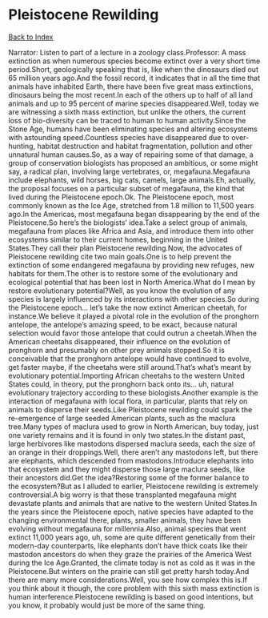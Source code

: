 # Pleistocene Rewilding
[Back to Index](https://github.com/windows10010/tpoExtractor/blob/master/README.md)

Narrator: Listen to part of a lecture in a zoology class.Professor: A mass extinction as when numerous species become extinct over a very short time period.Short, geologically speaking that is, like when the dinosaurs died out 65 million years ago.And the fossil record, it indicates that in all the time that animals have inhabited Earth, there have been five great mass extinctions, dinosaurs being the most recent.In each of the others up to half of all land animals and up to 95 percent of marine species disappeared.Well, today we are witnessing a sixth mass extinction, but unlike the others, the current loss of bio-diversity can be traced to human to human activity.Since the Stone Age, humans have been eliminating species and altering ecosystems with astounding speed.Countless species have disappeared due to over-hunting, habitat destruction and habitat fragmentation, pollution and other unnatural human causes.So, as a way of repairing some of that damage, a group of conservation biologists has proposed an ambitious, or some might say, a radical plan, involving large vertebrates, or, megafauna.Megafauna include elephants, wild horses, big cats, camels, large animals.Eh, actually, the proposal focuses on a particular subset of megafauna, the kind that lived during the Pleistocene epoch.Ok. The Pleistocene epoch, most commonly known as the Ice Age, stretched from 1.8 million to 11,500 years ago.In the Americas, most megafauna began disappearing by the end of the Pleistocene.So here’s the biologists’ idea.Take a select group of animals, megafauna from places like Africa and Asia, and introduce them into other ecosystems similar to their current homes, beginning in the United States.They call their plan Pleistocene rewilding.Now, the advocates of Pleistocene rewilding cite two main goals.One is to help prevent the extinction of some endangered megafauna by providing new refuges, new habitats for them.The other is to restore some of the evolutionary and ecological potential that has been lost in North America.What do I mean by restore evolutionary potential?Well, as you know the evolution of any species is largely influenced by its interactions with other species.So during the Pleistocene epoch… let’s take the now extinct American cheetah, for instance.We believe it played a pivotal role in the evolution of the pronghorn antelope, the antelope’s amazing speed, to be exact, because natural selection would favor those antelope that could outrun a cheetah.When the American cheetahs disappeared, their influence on the evolution of pronghorn and presumably on other prey animals stopped.So it is conceivable that the pronghorn antelope would have continued to evolve, get faster maybe, if the cheetahs were still around.That’s what’s meant by evolutionary potential.Importing African cheetahs to the western United States could, in theory, put the pronghorn back onto its… uh, natural evolutionary trajectory according to these biologists.Another example is the interaction of megafauna with local flora, in particular, plants that rely on animals to disperse their seeds.Like Pleistocene rewilding could spark the re-emergence of large seeded American plants, such as the maclura tree.Many types of maclura used to grow in North American, buy today, just one variety remains and it is found in only two states.In the distant past, large herbivores like mastodons dispersed maclura seeds, each the size of an orange in their droppings.Well, there aren’t any mastodons left, but there are elephants, which descended from mastodons.Introduce elephants into that ecosystem and they might disperse those large maclura seeds, like their ancestors did.Get the idea?Restoring some of the former balance to the ecosystem?But as I alluded to earlier, Pleistocene rewilding is extremely controversial.A big worry is that these transplanted megafauna might devastate plants and animals that are native to the western United States.In the years since the Pleistocene epoch, native species have adapted to the changing environmental there, plants, smaller animals, they have been evolving without megafauna for millennia.Also, animal species that went extinct 11,000 years ago, uh, some are quite different genetically from their modern-day counterparts, like elephants don’t have thick coats like their mastodon ancestors do when they graze the prairies of the America West during the Ice Age.Granted, the climate today is not as cold as it was in the Pleistocene.But winters on the prairie can still get pretty harsh today.And there are many more considerations.Well, you see how complex this is.If you think about it though, the core problem with this sixth mass extinction is human interference.Pleistocene rewilding is based on good intentions, but you know, it probably would just be more of the same thing. 